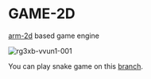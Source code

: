 # GAME-2D
[arm-2d](https://github.com/ARM-software/Arm-2D.git) based game engine

![rg3xb-vvun1-001](https://github.com/spencergotowork/GAME-2D/assets/42672437/5751af66-74e3-4681-a97b-73c871882070)

You can play snake game on this [branch](https://github.com/spencergotowork/GAME-2D/tree/snake).
